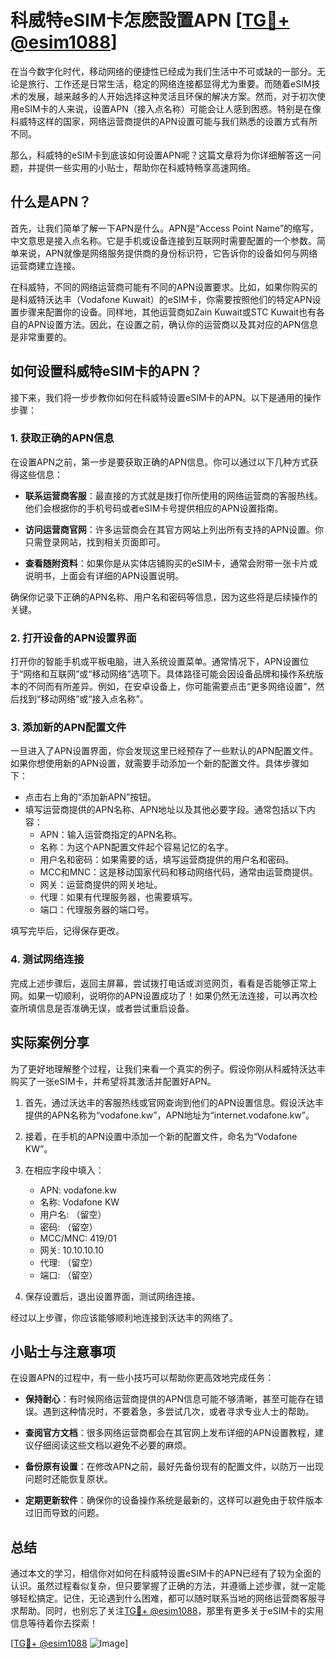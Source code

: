 # 科威特eSIM卡怎麽設置APN [[TG💪+ @esim1088](https://t.me/s/esim1088)]

在当今数字化时代，移动网络的便捷性已经成为我们生活中不可或缺的一部分。无论是旅行、工作还是日常生活，稳定的网络连接都显得尤为重要。而随着eSIM技术的发展，越来越多的人开始选择这种灵活且环保的解决方案。然而，对于初次使用eSIM卡的人来说，设置APN（接入点名称）可能会让人感到困惑。特别是在像科威特这样的国家，网络运营商提供的APN设置可能与我们熟悉的设置方式有所不同。

那么，科威特的eSIM卡到底该如何设置APN呢？这篇文章将为你详细解答这一问题，并提供一些实用的小贴士，帮助你在科威特畅享高速网络。

## 什么是APN？

首先，让我们简单了解一下APN是什么。APN是“Access Point Name”的缩写，中文意思是接入点名称。它是手机或设备连接到互联网时需要配置的一个参数。简单来说，APN就像是网络服务提供商的身份标识符，它告诉你的设备如何与网络运营商建立连接。

在科威特，不同的网络运营商可能有不同的APN设置要求。比如，如果你购买的是科威特沃达丰（Vodafone Kuwait）的eSIM卡，你需要按照他们的特定APN设置步骤来配置你的设备。同样地，其他运营商如Zain Kuwait或STC Kuwait也有各自的APN设置方法。因此，在设置之前，确认你的运营商以及其对应的APN信息是非常重要的。

## 如何设置科威特eSIM卡的APN？

接下来，我们将一步步教你如何在科威特设置eSIM卡的APN。以下是通用的操作步骤：

### 1. 获取正确的APN信息

在设置APN之前，第一步是要获取正确的APN信息。你可以通过以下几种方式获得这些信息：

- **联系运营商客服**：最直接的方式就是拨打你所使用的网络运营商的客服热线。他们会根据你的手机号码或者eSIM卡号提供相应的APN设置指南。
  
- **访问运营商官网**：许多运营商会在其官方网站上列出所有支持的APN设置。你只需登录网站，找到相关页面即可。

- **查看随附资料**：如果你是从实体店铺购买的eSIM卡，通常会附带一张卡片或说明书，上面会有详细的APN设置说明。

确保你记录下正确的APN名称、用户名和密码等信息，因为这些将是后续操作的关键。

### 2. 打开设备的APN设置界面

打开你的智能手机或平板电脑，进入系统设置菜单。通常情况下，APN设置位于“网络和互联网”或“移动网络”选项下。具体路径可能会因设备品牌和操作系统版本的不同而有所差异。例如，在安卓设备上，你可能需要点击“更多网络设置”，然后找到“移动网络”或“接入点名称”。

### 3. 添加新的APN配置文件

一旦进入了APN设置界面，你会发现这里已经预存了一些默认的APN配置文件。如果你想使用新的APN设置，就需要手动添加一个新的配置文件。具体步骤如下：

- 点击右上角的“添加新APN”按钮。
- 填写运营商提供的APN名称、APN地址以及其他必要字段。通常包括以下内容：
  - APN：输入运营商指定的APN名称。
  - 名称：为这个APN配置文件起个容易记忆的名字。
  - 用户名和密码：如果需要的话，填写运营商提供的用户名和密码。
  - MCC和MNC：这是移动国家代码和移动网络代码，通常由运营商提供。
  - 网关：运营商提供的网关地址。
  - 代理：如果有代理服务器，也需要填写。
  - 端口：代理服务器的端口号。

填写完毕后，记得保存更改。

### 4. 测试网络连接

完成上述步骤后，返回主屏幕，尝试拨打电话或浏览网页，看看是否能够正常上网。如果一切顺利，说明你的APN设置成功了！如果仍然无法连接，可以再次检查所填信息是否准确无误，或者尝试重启设备。

## 实际案例分享

为了更好地理解整个过程，让我们来看一个真实的例子。假设你刚从科威特沃达丰购买了一张eSIM卡，并希望将其激活并配置好APN。

1. 首先，通过沃达丰的客服热线或官网查询到他们的APN设置信息。假设沃达丰提供的APN名称为“vodafone.kw”，APN地址为“internet.vodafone.kw”。
   
2. 接着，在手机的APN设置中添加一个新的配置文件，命名为“Vodafone KW”。
   
3. 在相应字段中填入：
   - APN: vodafone.kw
   - 名称: Vodafone KW
   - 用户名: （留空）
   - 密码: （留空）
   - MCC/MNC: 419/01
   - 网关: 10.10.10.10
   - 代理: （留空）
   - 端口: （留空）

4. 保存设置后，退出设置界面，测试网络连接。

经过以上步骤，你应该能够顺利地连接到沃达丰的网络了。

## 小贴士与注意事项

在设置APN的过程中，有一些小技巧可以帮助你更高效地完成任务：

- **保持耐心**：有时候网络运营商提供的APN信息可能不够清晰，甚至可能存在错误。遇到这种情况时，不要着急，多尝试几次，或者寻求专业人士的帮助。
  
- **查阅官方文档**：很多网络运营商都会在其官网上发布详细的APN设置教程，建议仔细阅读这些文档以避免不必要的麻烦。

- **备份原有设置**：在修改APN之前，最好先备份现有的配置文件，以防万一出现问题时还能恢复原状。

- **定期更新软件**：确保你的设备操作系统是最新的，这样可以避免由于软件版本过旧而导致的问题。

## 总结

通过本文的学习，相信你对如何在科威特设置eSIM卡的APN已经有了较为全面的认识。虽然过程看似复杂，但只要掌握了正确的方法，并遵循上述步骤，就一定能够轻松搞定。记住，无论遇到什么困难，都可以随时联系当地的网络运营商客服寻求帮助。同时，也别忘了关注[TG💪+ @esim1088](https://t.me/s/esim1088)，那里有更多关于eSIM卡的实用信息等待着你去探索！

[[TG💪+ @esim1088](https://t.me/s/esim1088) ![Image](https://i.postimg.cc/4NQfJmqS/Snipaste-2025-05-13-00-14-12.png)]